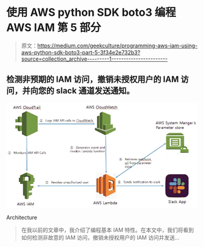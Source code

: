 # 使用 AWS python SDK boto3 编程 AWS IAM 第 5 部分

> 原文：<https://medium.com/geekculture/programming-aws-iam-using-aws-python-sdk-boto3-part-5-3f34e2e732b3?source=collection_archive---------1----------------------->

## 检测非预期的 IAM 访问，撤销未授权用户的 IAM 访问，并向您的 slack 通道发送通知。

![](img/fab63070579fdb589538f680828f3aaa.png)

Architecture

> 在我以前的文章中，我介绍了编程基本 IAM 特性。在本文中，我们将看到如何检测非故意的 IAM 访问，撤销未授权用户的 IAM 访问并发送…